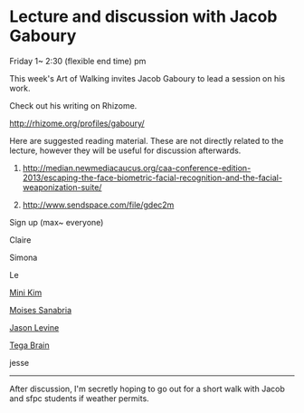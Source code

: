 # Lecture and discussion with Jacob Gaboury

Friday 1~ 2:30  (flexible end time) pm 

This week's Art of Walking invites Jacob Gaboury to lead a session on his work. 

Check out his writing on Rhizome. 

[](http://rhizome.org/profiles/gaboury/)http://rhizome.org/profiles/gaboury/ 

Here are suggested reading material. These are not directly related to the lecture, however they will be useful for discussion afterwards. 

1.  [](http://median.newmediacaucus.org/caa-conference-edition-2013/escaping-the-face-biometric-facial-recognition-and-the-facial-weaponization-suite/)http://median.newmediacaucus.org/caa-conference-edition-2013/escaping-the-face-biometric-facial-recognition-and-the-facial-weaponization-suite/ 

2. [](http://www.sendspace.com/file/gdec2m)http://www.sendspace.com/file/gdec2m 

Sign up (max~ everyone) 

Claire

Simona

Le 

[Mini Kim](/ep/profile/C0i1FEsbqpf)

[Moises Sanabria](/ep/profile/v6pSS8EP8fM) 

[Jason Levine](/ep/profile/m5rLOYYylrl)

[Tega Brain](/ep/profile/ppZjvPL5nSC)

jesse

_________________

After discussion, I'm secretly hoping to go out for a short walk with Jacob and sfpc students if weather permits. 